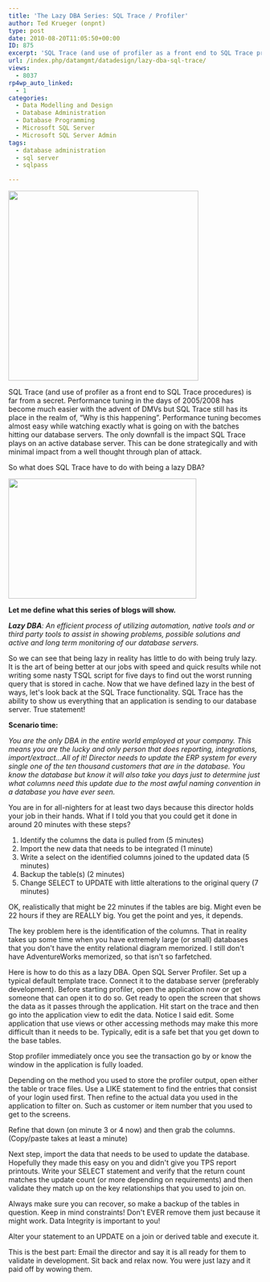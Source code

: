 ```yaml
---
title: 'The Lazy DBA Series: SQL Trace / Profiler'
author: Ted Krueger (onpnt)
type: post
date: 2010-08-20T11:05:50+00:00
ID: 875
excerpt: 'SQL Trace (and use of profiler as a front end to SQL Trace procedures) is far from a secret.  Performance tuning in the days of 2005/2008 has become much easier with the advent of DMVs but SQL Trace still has its place in the realm of, "Why is this happening".  Performance issues real-time and tuning becomes almost, easy while watching exactly what it going on with the batches hitting out database servers.  The only downfall is the impact SQL Trace plays on an active database server.  This can be done strategically and with minimal impact from a well thought through plan of attack.'
url: /index.php/datamgmt/datadesign/lazy-dba-sql-trace/
views:
  - 8037
rp4wp_auto_linked:
  - 1
categories:
  - Data Modelling and Design
  - Database Administration
  - Database Programming
  - Microsoft SQL Server
  - Microsoft SQL Server Admin
tags:
  - database administration
  - sql server
  - sqlpass

---
```

<div class="image_block">
  <img src="/wp-content/uploads/blogs/DataMgmt/lazydba.gif" alt="" title="" width="378" height="378" />
</div>

SQL Trace (and use of profiler as a front end to SQL Trace procedures) is far from a secret. Performance tuning in the days of 2005/2008 has become much easier with the advent of DMVs but SQL Trace still has its place in the realm of, “Why is this happening”. Performance tuning becomes almost easy while watching exactly what is going on with the batches hitting our database servers. The only downfall is the impact SQL Trace plays on an active database server. This can be done strategically and with minimal impact from a well thought through plan of attack. 

So what does SQL Trace have to do with being a lazy DBA?

<div class="image_block">
  <img src="/wp-content/uploads/blogs/DataMgmt/lazydba_1.gif" alt="" title="" width="374" height="239" />
</div>

**Let me define what this series of blogs will show.**

_**Lazy DBA**: An efficient process of utilizing automation, native tools and or third party tools to assist in showing problems, possible solutions and active and long term monitoring of our database servers._

So we can see that being lazy in reality has little to do with being truly lazy. It is the art of being better at our jobs with speed and quick results while not writing some nasty TSQL script for five days to find out the worst running query that is stored in cache. Now that we have defined lazy in the best of ways, let's look back at the SQL Trace functionality. SQL Trace has the ability to show us everything that an application is sending to our database server. True statement! 

**Scenario time:**

_You are the only DBA in the entire world employed at your company. This means you are the lucky and only person that does reporting, integrations, import/extract...All of it! Director needs to update the ERP system for every single one of the ten thousand customers that are in the database. You know the database but know it will also take you days just to determine just what columns need this update due to the most awful naming convention in a database you have ever seen._ 

You are in for all-nighters for at least two days because this director holds your job in their hands. What if I told you that you could get it done in around 20 minutes with these steps?

  1. Identify the columns the data is pulled from (5 minutes)
  2. Import the new data that needs to be integrated (1 minute)
  3. Write a select on the identified columns joined to the updated data (5 minutes)
  4. Backup the table(s) (2 minutes)
  5. Change SELECT to UPDATE with little alterations to the original query (7 minutes)

OK, realistically that might be 22 minutes if the tables are big. Might even be 22 hours if they are REALLY big. You get the point and yes, it depends.

The key problem here is the identification of the columns. That in reality takes up some time when you have extremely large (or small) databases that you don't have the entity relational diagram memorized. I still don't have AdventureWorks memorized, so that isn't so farfetched. 

Here is how to do this as a lazy DBA. Open SQL Server Profiler. Set up a typical default template trace. Connect it to the database server (preferably development). Before starting profiler, open the application now or get someone that can open it to do so. Get ready to open the screen that shows the data as it passes through the application. Hit start on the trace and then go into the application view to edit the data. Notice I said edit. Some application that use views or other accessing methods may make this more difficult than it needs to be. Typically, edit is a safe bet that you get down to the base tables.

Stop profiler immediately once you see the transaction go by or know the window in the application is fully loaded. 

Depending on the method you used to store the profiler output, open either the table or trace files. Use a LIKE statement to find the entries that consist of your login used first. Then refine to the actual data you used in the application to filter on. Such as customer or item number that you used to get to the screens. 

Refine that down (on minute 3 or 4 now) and then grab the columns. (Copy/paste takes at least a minute)

Next step, import the data that needs to be used to update the database. Hopefully they made this easy on you and didn't give you TPS report printouts. Write your SELECT statement and verify that the return count matches the update count (or more depending on requirements) and then validate they match up on the key relationships that you used to join on. 

Always make sure you can recover, so make a backup of the tables in question. Keep in mind constraints! Don't EVER remove them just because it might work. Data Integrity is important to you!

Alter your statement to an UPDATE on a join or derived table and execute it.

This is the best part: Email the director and say it is all ready for them to validate in development. Sit back and relax now. You were just lazy and it paid off by wowing them.
